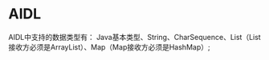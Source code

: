 # AIDL

AIDL中支持的数据类型有：
    Java基本类型、String、CharSequence、List（List接收方必须是ArrayList）、Map（Map接收方必须是HashMap）;
